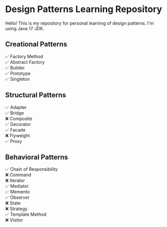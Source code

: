 # Design Patterns Learning Repository

Hello! This is my repository for personal learning of design patterns. I'm using Java 17 JDK.

## Creational Patterns
✅ Factory Method  
✅ Abstract Factory  
✅ Builder  
✅ Prototype  
✅ Singleton  

## Structural Patterns
✅ Adapter  
✅ Bridge  
❌ Composite  
✅ Decorator  
✅ Facade  
❌ Flyweight  
✅ Proxy  

## Behavioral Patterns
✅ Chain of Responsibility  
❌ Command  
❌ Iterator  
✅ Mediator  
✅ Memento  
✅ Observer  
❌ State  
❌ Strategy  
✅ Template Method  
❌ Visitor
